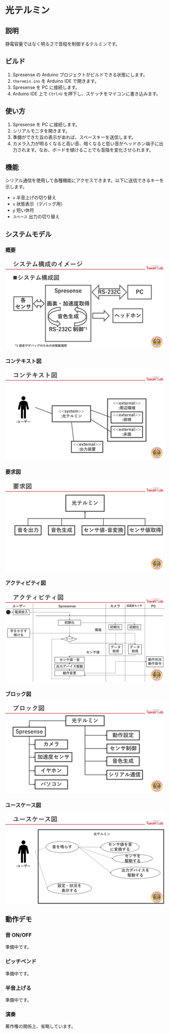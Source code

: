 # 光テルミン
## 説明
静電容量ではなく明るさで音程を制御するテルミンです。

## ビルド
1. Spresense の Arduino プロジェクトがビルドできる状態にします。
1. `theremin.ino` を Arduino IDE で開きます。
1. Spresense を PC に接続します。
1. Arduino IDE 上で `Ctrl+U` を押下し、スケッチをマイコンに書き込みます。

## 使い方
1. Spresense を PC に接続します。
1. シリアルモニタを開きます。
1. 準備ができた旨の表示があれば、スペースキーを送信します。
1. カメラ入力が明るくなると高い音、暗くなると低い音がヘッドホン端子に出力されます。なお、ボードを傾けることでも音階を変化させられます。

## 機能
シリアル通信を使用して各種機能にアクセスできます。以下に送信できるキーを示します。
- `v` 半音上げの切り替え
- `s` 状態表示（デバッグ用）
- `p` 短い休符
- `スペース` 出力の切り替え

## システムモデル
### 概要
![システムの概要図](assets/system_overview.png)

### コンテキスト図
![コンテキスト図](assets/system_context.png)

### 要求図
![要求図](assets/system_demand.png)

### アクティビティ図
![アクティビティ図](assets/system_activity.png)

### ブロック図
![ブロック図](assets/system_block.png)

### ユースケース図
![ユースケース図](assets/system_use_case.png)

## 動作デモ
### 音 ON/OFF
準備中です。

### ピッチベンド
準備中です。

### 半音上げる
準備中です。

### 演奏
著作権の関係上、省略しています。
